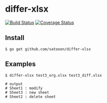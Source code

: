 # differ-xlsx

[![Build Status](https://travis-ci.org/satooon/differ-xlsx.svg?branch=master)](https://travis-ci.org/satooon/differ-xlsx)
[![Coverage Status](https://coveralls.io/repos/github/satooon/differ-xlsx/badge.svg?branch=master)](https://coveralls.io/github/satooon/differ-xlsx?branch=master)

## Install

```
$ go get github.com/satooon/differ-xlsx
```

## Examples

```
$ differ-xlsx test3_org.xlsx test3_diff.xlsx

# output
# Sheet1 : modify
# Sheet3 : new sheet
# Sheet2 : delete sheet
```

